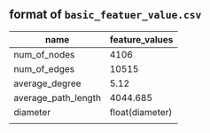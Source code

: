 ## format of `basic_featuer_value.csv`

| name                | feature_values  |
| ------------------- | --------------- |
| num_of_nodes        | 4106            |
| num_of_edges        | 10515           |
| average_degree      | 5.12            |
| average_path_length | 4044.685        |
| diameter            | float(diameter) |
|                     |                 |
